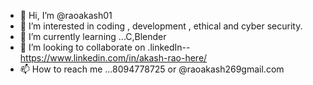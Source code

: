 - 👋 Hi, I’m @raoakash01
- 👀 I’m interested in coding , development , ethical and cyber security. 
- 🌱 I’m currently learning ...C,Blender
- 💞️ I’m looking to collaborate on .linkedIn--https://www.linkedin.com/in/akash-rao-here/
- 📫 How to reach me ...8094778725 or @raoakash269gmail.com

<!---
raoakash01/raoakash01 is a ✨ special ✨ repository because its `README.md` (this file) appears on your GitHub profile.
You can click the Preview link to take a look at your changes.
--->
